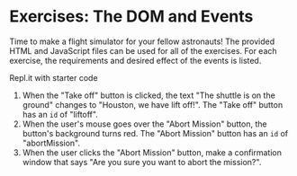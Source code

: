 
# Exercises: The DOM and Events
Time to make a flight simulator for your fellow astronauts! The provided HTML and JavaScript files can be used for all of the exercises. For each exercise, the requirements and desired effect of the events is listed.

Repl.it with starter code

1. When the "Take off" button is clicked, the text "The shuttle is on the ground" changes to "Houston, we have lift off!". The "Take off" button has an `id` of "liftoff".
2. When the user's mouse goes over the "Abort Mission" button, the button's background turns red. The "Abort Mission" button has an `id` of "abortMission".
3. When the user clicks the "Abort Mission" button, make a confirmation window that says "Are you sure you want to abort the mission?".
